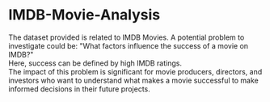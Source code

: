 # IMDB-Movie-Analysis
 The dataset provided is related to IMDB Movies. A potential problem to investigate could be: "What factors influence the success of a movie on IMDB?" <br>
 Here, success can be defined by high IMDB ratings. <br>
 The impact of this problem is significant for movie producers, directors, and investors who want to understand what makes a movie successful to make informed decisions in their future projects.<br>
 
